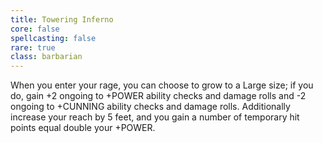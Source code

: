 ```yaml
---
title: Towering Inferno
core: false
spellcasting: false
rare: true
class: barbarian
---
```

When you enter your rage, you can choose to grow to a Large size; if you do, gain +2 ongoing to +POWER ability checks and damage rolls and -2 ongoing to +CUNNING ability checks and damage rolls. Additionally increase your reach by 5 feet, and you gain a number of temporary hit points equal double your +POWER.
